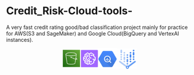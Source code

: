 # Credit_Risk-Cloud-tools-
A very fast credit rating good/bad classification project mainly for practice for AWS(S3 and SageMaker) and Google Cloud(BigQuery and VertexAI instances).

<p align="center">
  <img src="img/5.png" width="200"/>
</p>
